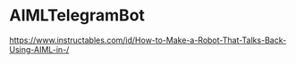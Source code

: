 # AIMLTelegramBot

https://www.instructables.com/id/How-to-Make-a-Robot-That-Talks-Back-Using-AIML-in-/
